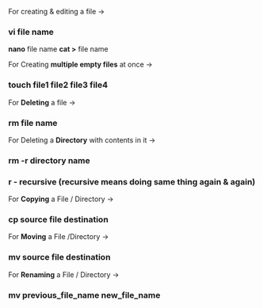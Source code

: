 For creating & editing a file ->

### **vi** file name

**nano** file name
**cat >** file name

For Creating **multiple empty files** at once ->

### **touch** file1 file2 file3 file4

For **Deleting** a file ->

### **rm** file name

For Deleting a **Directory** with contents in it ->

### **rm -r** directory name

### r - recursive (recursive means doing same thing again & again)

For **Copying** a File / Directory ->

### **cp** source file destination

For **Moving** a File /Directory ->

### **mv** source file destination

For **Renaming** a File / Directory ->

### **mv** previous_file_name new_file_name
